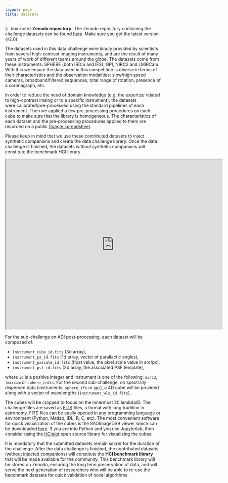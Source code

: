 ```yaml
---
layout: page
title: Datasets
---
```


{: .box-note}
**Zenodo repository:** The Zenodo repository containing the challenge datasets can be found [here](https://zenodo.org/record/3361544). Make sure you get the latest version (v2.0). 

The datasets used in this data challenge were kindly provided by scientists from several high-contrast imaging instruments, and are the result of many years of work of different teams around the globe. The datasets come from these instruments: SPHERE (both IRDIS and IFS), GPI, NIRC2 and LMIRCam. With this we ensure the data used in this competition is diverse in terms of their characteristics and the observation modalities: slow/high speed cameras, broadband/filtered sequences, total range of rotation, presence of a coronagraph, etc. 

In order to reduce the need of domain knowledge (e.g. the expertize related to high-contrast imaing or to a specific instrument), the datasets were calibrated/pre-processed using the standard pipelines of each instrument. Then we applied a few pre-processing procedures on each cube to make sure that the library is homogeneous. The characteristics of each dataset and the pre-processing procedures applied to them are recorded on a public [Google spreadsheet](https://docs.google.com/spreadsheets/d/1Zx7tTGNBMhCXpAa5KIoufdvMrxtjfA3q2gX03APMkaM/edit?usp=sharing). 

Please keep in mind that we use these contributed datasets to inject synthetic companions and create the data challenge library. Once the data challenge is finished, the datasets without synthetic companions will constitute the benchmark HCI library.

<iframe width="700" height="550" src="https://docs.google.com/spreadsheets/d/e/2PACX-1vRtS1LYA97Rbv27P9T3bD3ctrS0-cxhJ9n2CT_qEIZZ-6bvwzx7u7OSaH5o9fdWIKNDnXa99b0vjalw/pubhtml?widget=true&headers=false"></iframe>

For the sub-challenge on ADI post-processing, each dataset will be composed of:
 * ``instrument_cube_id.fits`` (3d array),
 * ``instrument_pa_id.fits`` (1d array, vector of parallactic angles),
 * ``instrument_pxscale_id.fits`` (float value, the pixel scale value in arc/px),
 * ``instrument_psf_id.fits`` (2d array, the associated PSF template), 
 
where ``id`` is a positive integer and instrument is one of the following: ``nirc2``, ``lmircam`` or ``sphere_irdis``. For the second sub-challenge, on spectrally dispersed data (instruments: ``sphere_ifs`` or ``gpi``), a 4D cube will be provided along with a vector of wavelengths (``instrument_wls_id.fits``). 

The cubes will be cropped to focus on the innermost 20 lambda/D. The challenge files are saved as [FITS](https://en.wikipedia.org/wiki/FITS) files, a format with long tradition in astronomy. FITS files can be easily opened in any programming language or environment (Python, Matlab, IDL, R, C, etc). The most convenient software for quick visualization of the cubes is the SAOImageDS9 viewer which can be downloaded [here](http://ds9.si.edu/site/Download.html). If you are into Python and you use Jupyterlab, then consider using the [HCIplot](https://github.com/carlgogo/hciplot/) open source library for visualizing the cubes. 

It is mandatory that the submitted datasets remain *secret* for the duration of the challenge. After the data challenge is finished, the contributed datasets (without injected companions) will constitute the **HCI benchmark library** that will be made available for the community. This benchmark library will be stored on Zenodo, ensuring the long term preservation of data, and will serve the next generation of researchers who will be able to re-use the benchmark datasets for quick validation of novel algorithms.


